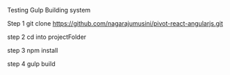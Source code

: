 Testing Gulp Building system


Step 1
git clone https://github.com/nagarajumusini/pivot-react-angularjs.git

step 2
cd into projectFolder

step 3
npm install

step 4
gulp build
